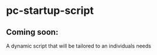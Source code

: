 # pc-startup-script

## Coming soon:
A dynamic script that will be tailored to an individuals needs
